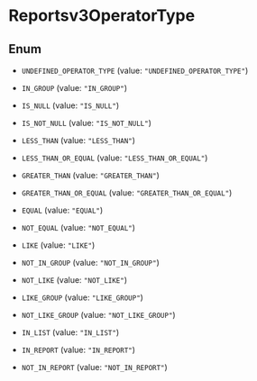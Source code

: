 

# Reportsv3OperatorType

## Enum


* `UNDEFINED_OPERATOR_TYPE` (value: `"UNDEFINED_OPERATOR_TYPE"`)

* `IN_GROUP` (value: `"IN_GROUP"`)

* `IS_NULL` (value: `"IS_NULL"`)

* `IS_NOT_NULL` (value: `"IS_NOT_NULL"`)

* `LESS_THAN` (value: `"LESS_THAN"`)

* `LESS_THAN_OR_EQUAL` (value: `"LESS_THAN_OR_EQUAL"`)

* `GREATER_THAN` (value: `"GREATER_THAN"`)

* `GREATER_THAN_OR_EQUAL` (value: `"GREATER_THAN_OR_EQUAL"`)

* `EQUAL` (value: `"EQUAL"`)

* `NOT_EQUAL` (value: `"NOT_EQUAL"`)

* `LIKE` (value: `"LIKE"`)

* `NOT_IN_GROUP` (value: `"NOT_IN_GROUP"`)

* `NOT_LIKE` (value: `"NOT_LIKE"`)

* `LIKE_GROUP` (value: `"LIKE_GROUP"`)

* `NOT_LIKE_GROUP` (value: `"NOT_LIKE_GROUP"`)

* `IN_LIST` (value: `"IN_LIST"`)

* `IN_REPORT` (value: `"IN_REPORT"`)

* `NOT_IN_REPORT` (value: `"NOT_IN_REPORT"`)



